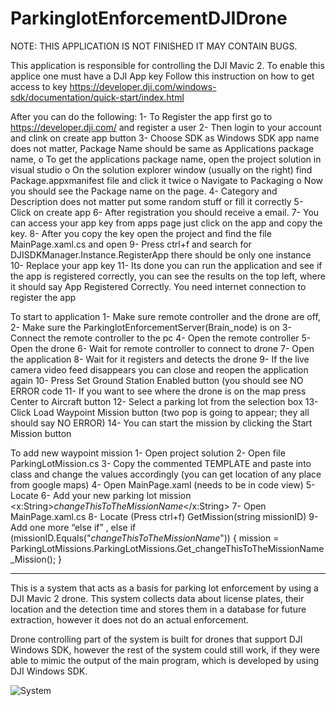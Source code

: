# ParkinglotEnforcementDJIDrone


NOTE: THIS APPLICATION IS NOT FINISHED IT MAY CONTAIN BUGS.

This application is responsible for controlling the DJI Mavic 2. To enable this applice one must have a DJI App key
Follow this instruction on how to get access to key https://developer.dji.com/windows-sdk/documentation/quick-start/index.html

After you can do the following:
  1-	To Register the app first go to https://developer.dji.com/ and register a user
  2-	Then login to your account and clink on create app button
  3-	Choose SDK as Windows SDK app name does not matter, Package Name should be same as Applications package name,
  o	To get the applications package name, open the project solution in visual studio
  o	On the solution explorer window (usually on the right) find Package.appxmanifest file and click it twice
  o	Navigate to Packaging
  o	Now you should see the Package name on the page.
  4-	Category and Description does not matter put some random stuff or fill it correctly
  5-	Click on create app
  6-	After registration you should receive a email.
  7-	You can access your app key from apps page just click on the app and copy the key.
  8-	After you copy the key open the project and find the file MainPage.xaml.cs and open
  9-	Press ctrl+f and search for DJISDKManager.Instance.RegisterApp there should be only one instance
  10-	Replace your app key
  11-	Its done you can run the application and see if the app is registered correctly, you can see the results on the top left, where it should say App Registered Correctly. You need internet connection to register the app

To start to application
  1-	Make sure remote controller and the drone are off,
  2-	Make sure the ParkinglotEnforcementServer(Brain_node) is on
  3-	Connect the remote controller to the pc
  4-	Open the remote controller
  5-	Open the drone
  6-	Wait for remote controller to connect to drone
  7-	Open the application
  8-	Wait for it registers and detects the drone
  9-	If the live camera video feed disappears you can close and reopen the application again
  10-	Press Set Ground Station Enabled button (you should see NO ERROR code
  11-	If you want to see where the drone is on the map press Center to Aircraft button
  12-	Select a parking lot from the selection box
  13-	Click Load Waypoint Mission button (two pop is going to appear; they all should say NO ERROR)
  14-	You can start the mission by clicking the Start Mission button

To add new waypoint mission
1-	Open project solution
2-	Open file ParkingLotMission.cs
3-	Copy the commented TEMPLATE and paste into class and change the values accordingly (you can get location of any place from google maps)
4-	Open MainPage.xaml (needs to be in code view)
5-	Locate <ComboBox x:Name="ParkingLotMissionCB" Header="Parking Lot" PlaceholderText="Pick a parking Lot" Width="200">
6-	 Add your new parking lot mission <x:String>_changeThisToTheMissionName_</x:String> 
7-	Open MainPage.xaml.cs
8-	Locate (Press ctrl+f) GetMission(string missionID)
9-	Add one more “else if” , 
    else if (missionID.Equals("_changeThisToTheMissionName_"))
    {
    mission = ParkingLotMissions.ParkingLotMissions.Get_changeThisToTheMissionName_Mission();
    }



----------------------------------------------------------------------------------------------------------------------------------------
This is a system that acts as a basis for parking lot enforcement by using a DJI Mavic 2 drone. This system collects data about license plates, their location and the detection time and stores them in a database for future extraction, however it does not do an actual enforcement. 

Drone controlling part of the system is built for drones that support DJI Windows SDK, however the rest of the system could still work, if they were able to mimic the output of the main program, which is developed by using DJI Windows SDK. 

![System](https://github.com/sezer239/ParkinlotEnforcementServer/blob/master/basicsys.png)
